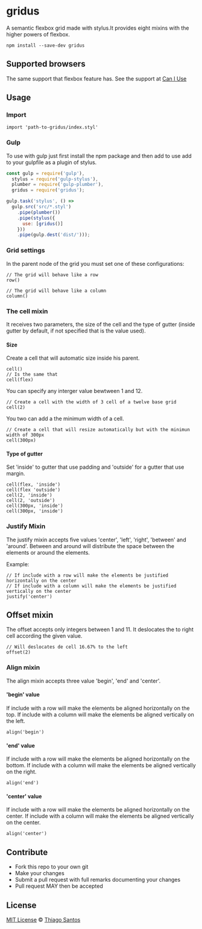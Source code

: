 # gridus
A semantic flexbox grid made with stylus.It provides eight mixins with the higher powers of flexbox.

`npm install --save-dev gridus`

## Supported browsers
The same support that flexbox feature has.
See the support at [Can I Use](http://caniuse.com/#feat=flexbox)

## Usage
### Import
``` stylus
import 'path-to-gridus/index.styl'
```
### Gulp
To use with gulp just first install the npm package and then add to use add to your gulpfile as a plugin of stylus.
``` javascript
const gulp = require('gulp'),
  stylus = require('gulp-stylus'),
  plumber = require('gulp-plumber'),
  gridus = require('gridus');

gulp.task('stylus', () =>
  gulp.src('src/*.styl')
    .pipe(plumber())
    .pipe(stylus({
      use: [gridus()]
    }))
    .pipe(gulp.dest('dist/')));
```

### Grid settings

In the parent node of the grid you must set one of these configurations:

``` stylus
// The grid will behave like a row
row()

// The grid will behave like a column
column()
```

### The cell mixin

It receives two parameters, the size of the cell and the type of gutter (inside gutter by default, if not specified that is the value used).

#### Size

Create a cell that will automatic size inside his parent.

``` stylus
cell()
// Is the same that
cell(flex)
```

You can specify any interger value bewtween 1 and 12.

``` stylus
// Create a cell with the width of 3 cell of a twelve base grid
cell(2)
```

You two can add a the minimum width of a cell.

``` stylus
// Create a cell that will resize automatically but with the minimun width of 300px
cell(300px)
```

#### Type of gutter

Set 'inside' to gutter that use padding and 'outside' for a gutter that use margin.

``` stylus
cell(flex, 'inside')
cell(flex 'outside')
cell(2, 'inside')
cell(2, 'outside')
cell(300px, 'inside')
cell(300px, 'inside')
```

### Justify Mixin

The justify mixin accepts five values 'center', 'left', 'right', 'between' and 'around'.
Between and around will distribute the space between the elements or around the elements.

Example:

``` stylus
// If include with a row will make the elements be justified horizontally on the center
// If include with a column will make the elements be justified vertically on the center
justify('center')
```

## Offset mixin

The offset accepts only integers between 1 and 11. It deslocates the to right cell according the given value.

``` stylus
// Will deslocates de cell 16.67% to the left
offset(2)
```

### Align mixin

The align mixin accepts three value 'begin', 'end' and 'center'.

#### 'begin' value

If include with a row will make the elements be aligned horizontally on the top.
If include with a column will make the elements be aligned vertically on the left.

``` stylus
align('begin')
```

#### 'end' value

If include with a row will make the elements be aligned horizontally on the bottom.
If include with a column will make the elements be aligned vertically on the right.

``` stylus
align('end')
```

#### 'center' value

If include with a row will make the elements be aligned horizontally on the center.
If include with a column will make the elements be aligned vertically on the center.

``` stylus
align('center')
```

## Contribute

* Fork this repo to your own git
* Make your changes
* Submit a pull request with full remarks documenting your changes
* Pull request MAY then be accepted

## License
[MIT License](https://github.com/thiamsantos/gridus/blob/master/LICENSE.md) © [Thiago Santos](https://github.com/thiamsantos)
